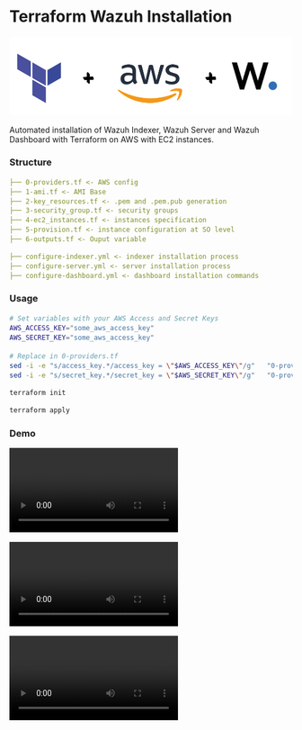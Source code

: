# Terraform Wazuh Installation

![Technologies](technologies.png)

Automated installation of Wazuh Indexer, Wazuh Server and Wazuh Dashboard with Terraform on AWS with EC2 instances.


### Structure

```yaml
├── 0-providers.tf <- AWS config
├── 1-ami.tf <- AMI Base 
├── 2-key_resources.tf <- .pem and .pem.pub generation
├── 3-security_group.tf <- security groups
├── 4-ec2_instances.tf <- instances specification
├── 5-provision.tf <- instance configuration at SO level
├── 6-outputs.tf <- Ouput variable
```


```yaml
├── configure-indexer.yml <- indexer installation process
├── configure-server.yml <- server installation process
├── configure-dashboard.yml <- dashboard installation commands
```

### Usage



```bash
# Set variables with your AWS Access and Secret Keys
AWS_ACCESS_KEY="some_aws_access_key"
AWS_SECRET_KEY="some_aws_access_key"

# Replace in 0-providers.tf
sed -i -e "s/access_key.*/access_key = \"$AWS_ACCESS_KEY\"/g"   "0-providers.tf"
sed -i -e "s/secret_key.*/secret_key = \"$AWS_SECRET_KEY\"/g"   "0-providers.tf"

```


```bash
terraform init
```

```bash
terraform apply
```



### Demo

![](demo/init.mp4)

![](demo/execution.mp4)

![](demo/access_and_agent_registration.mp4)